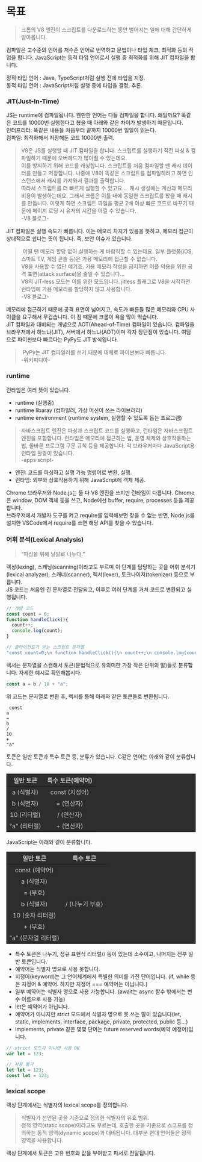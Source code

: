 # 목표
> 크롬의 V8 엔진이 스크립트를 다운로드하는 동안 벌어지는 일에 대해 간단하게 알아봅니다.

컴파일은 고수준의 언어를 저수준 언어로 번역하고 문법이나 타입 체크, 최적화 등의 작업을 합니다. JavaScript는 동적 타입 언어로서 실행 중 최적화를 위해 JIT 컴파일을 합니다.  

정적 타입 언어 : Java, TypeScript처럼 실행 전에 타입을 지정.  
동적 타입 언어 : JavaScript처럼 실행 중에 타입을 결정, 추론.  

### JIT(Just-In-Time)
JS는 runtime에 컴파일됩니다. 웬만한 언어는 다들 컴파일을 합니다. 왜일까요? 똑같은 코드를 10000번 실행한다고 쳤을 때 아래와 같은 차이가 발생하기 때문입니다.  
인터프리터: 똑같은 내용을 처음부터 끝까지 10000번 일일이 읽는다.  
컴파일: 최적화해서 저장해둔 코드 10000번 출력.  

> V8은 JS를 실행할 때 JIT 컴파일을 합니다. 스크립트를 실행하기 직전 파싱 & 컴파일하기 때문에 오버헤드가 많아질 수 있는데요. 	
이를 방지하기 위해 코드를 캐싱합니다. ‌‌스크립트를 처음 컴파일할 땐 캐시 데이터를 만들고 저장합니다. 나중에 V8이 똑같은 스크립트를 컴파일하려고 하면 인스턴스에서 캐시를 가져와서 결과를 출력합니다.  
따라서 스크립트를 더 빠르게 실행할 수 있고요.‌‌..	‌‌
캐시 생성에는 계산과 메모리 비용이 발생하는데요. 그래서 크롬은 이틀 내에 동일한 스크립트를 봤을 때 캐시를 만듭니다. 이렇게 하면 스크립트 파일을 평균 2배 이상 빠른 코드로 바꾸기 때문에 페이지 로딩 시 유저의 시간을 아낄 수 있습니다.  
-V8 블로그-

JIT 컴파일은 실행 속도가 빠릅니다. 이는 메모리 차지가 있음을 뜻하고, 메모리 접근이 상대적으로 쉽다는 뜻이 됩니다. 즉, 보안 이슈가 있습니다.
>‌‌	어떨 땐 메모리 할당 없이 실행하는 게 바람직할 수 있는데요. 일부 플랫폼(iOS, 스마트 TV, 게임 콘솔 등)은 가용 메모리에 접근할 수 없습니다.  
V8을 사용할 수 없단 얘기죠. 가용 메모리 작성을 금지하면 어플 악용을 위한 공격 표면(attack surface)을 줄일 수 있습니다.‌‌..‌  
V8의 JIT-less 모드는 이를 위한 모드입니다. jitless 플래그로 V8을 시작하면 런타임에 가용 메모리를 할당하지 않고 사용합니다.  
-V8 블로그-

메모리에 접근하기 때문에 공격 표면이 넓어지고, 속도가 빠른들 많은 메모리와 CPU 사이클을 요구해서 무겁습니다. 이 점 때문에 크롬이 욕을 많이 먹습니다.  
JIT 컴파일과 대비되는 개념으로 AOT(Ahead-of-Time) 컴파일이 있습니다. 컴파일을 브라우저에서 하느냐(JIT), 서버에서 하느냐(AOT)이며 각자 장단점이 있습니다. 여담으로 파이썬보다 빠르다는 PyPy도 JIT 방식입니다.
>‌‌ PyPy는 JIT 컴파일러를 쓰기 때문에 대체로 파이썬보다 빠릅니다.‌‌  
-위키피디아-

### runtime

런타임은 여러 뜻이 있습니다.
- runtime (실행중)
- runtime libaray (컴파일러, 가상 머신이 쓰는 라이브러리)
- runtime environment (runtime system, 실행할 수 있도록 돕는 프로그램)

> 자바스크립트 엔진은 파싱과 스크립트 코드를 실행하고, 런타임은 자바스크립트 엔진을 포함합니다. 런타임은 메모리에 접근하는 법, 운영 체제와 상호작용하는 법, 올바른 프로그램 구문 규칙 등을 제공합니다. 각 브라우저마다 JavaScript용 런타임 환경이 있습니다.  
-apps script-

- 엔진: 코드를 파싱하고 실행 가능 명령어로 변환, 실행.
- 런타임: 외부와 상호작용하기 위해 JavaScript에 객체 제공.

Chrome 브라우저와 Node.js는 둘 다 V8 엔진을 쓰지만 런타임이 다릅니다. Chrome은 window, DOM 객체 등을 쓰고, Node에선 buffer, require, processes 등을 제공합니다. 	
브라우저에서 개발자 도구를 켜고 require를 입력해보면 찾을 수 없는 반면, Node.js를 설치한 VSCode에서 require를 쓰면 해당 API를 찾을 수 있습니다.

### 어휘 분석(Lexical Analysis)
> “파싱을 위해 낱말로 나누다.”

렉싱(lexing), 스캐닝(scanning)이라고도 부르며 이 단계를 담당하는 곳을 어휘 분석기(lexical analyzer), 스캐너(scanner), 렉서(lexer), 토크나이저(tokenizer) 등으로 부릅니다.	
JS 코드는 처음엔 긴 문자열로 전달되고, 이후로 여러 단계를 거쳐 코드로 변환되고 실행됩니다.

```javascript
// 개발 코드
const count = 0;
function handleClick(){
  count++;
  console.log(count);
}

// 클라이언트가 받는 스크립트 문자열
"const count=0;\n function handleClick(){\n count++;\n console.log(count);\n}\n"
```

렉서는 문자열을 스캔해서 토큰(문법적으로 유의미한 가장 작은 단위의 말)들로 분류합니다. 자세한 예시로 확인해봅시다.  

```javascript
const a = b / 10 + "a";
```

위 코드는 문자열로 변환 후, 렉서를 통해 아래와 같은 토큰들로 변환됩니다.
```text
 const
a
=
b 
/ 
10 
+ 
"a"
```

토큰은 일반 토큰과 특수 토큰 등, 분류가 있습니다. C같은 언어는 아래와 같이 분류합니다.

 <table style="background-color: #2d2d2d; color:#ccc;" >
<thead>
<tr >
<th style="text-align: center">일반 토큰</th>
<th style="text-align: center">특수 토큰(예약어)</th>
</tr>
</thead>
<tbody>
<tr>
<td style="text-align: center">a (식별자)</td>
<td style="text-align: center">const (지정어)</td>
</tr>
<tr>
<td style="text-align: center">b (식별자)</td>
<td style="text-align: center">= (연산자)</td>
</tr>
<tr>
<td style="text-align: center">10 (리터럴)</td>
<td style="text-align: center">/ (연산자)</td>
</tr>
<tr>
<td style="text-align: center">"a" (리터럴)</td>
<td style="text-align: center">+ (연산자)</td>
</tr>
</tbody>
</table>

JavaScript는 아래와 같이 분류합니다.

<table style="background-color: #2d2d2d; color:#ccc;" >
<thead>
<tr>
<th style="text-align: center">일반 토큰</th>
<th style="text-align: center">특수 토큰</th>
</tr>
</thead>
<tbody>
<tr>
<td style="text-align: center">const (예약어)</td>
<td style="text-align: center"></td>
</tr>
<tr>
<td style="text-align: center">a (식별자)</td>
<td style="text-align: center"></td>
</tr>
<tr>
<td style="text-align: center">= (부호)</td>
<td style="text-align: center"></td>
</tr>
<tr>
<td style="text-align: center">b (식별자)</td>
<td style="text-align: center">/ (나누기 부호)</td>
</tr>
<tr>
<td style="text-align: center">10 (숫자 리터럴)</td>
<td style="text-align: center"></td>
</tr>
<tr>
<td style="text-align: center">+ (부호)</td>
<td style="text-align: center"></td>
</tr>
<tr>
<td style="text-align: center">"a" (문자열 리터럴)</td>
<td style="text-align: center"></td>
</tr>
</tbody>
</table>

- 특수 토큰은 나누기, 정규 표현식 리터럴// 등이 있는데 소수이고, 나머지는 전부 일반 토큰입니다. 
- 예약어는 식별자 명으로 사용 못합니다.
- 지정어(keyword)는 그 언어체계에서 특별한 의미를 가진 단어입니다. (if, while 등은 지정어 & 예약어. 하지만 지정어 === 예약어는 아닙니다.)
- 일부 예약어는 식별자 명으로 사용 가능합니다. (await는 async 함수 밖에서는 변수 이름으로 사용 가능)
- let은 예약어가 아닙니다.
- 예약어가 아니지만 strict 모드에서 식별자 명으로 못 쓰는 말이 있습니다(let, static, implements, interface, package, private, protected, public 등...)
- implements, private 같은 몇몇 단어는 future reserved words(예약 예정어)입니다.

```javascript
// strict 모드가 아니면 사용 OK
var let = 123;

// 사용 불가
let let = 123;
const let = 123;
```

### lexical scope

렉싱 단계에서는 식별자의 lexical scope를 정의합니다.  

> 식별자가 선언된 곳을 기준으로 정의한 식별자의 유효 범위. 	 
정적 영역(static scope)이라고도 부르는데, 호출한 곳을 기준으로 스코프를 정의하는 동적 영역(dynamic scope)과 대비됩니다. 대부분 현대 언어들은 정적 영역을 사용합니다.

렉싱 단계에서 토큰은 고유 번호와 값을 부여받고 파서로 전달됩니다.  

